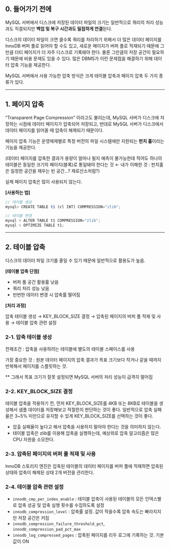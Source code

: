 ## 0. 들어가기 전에

MySQL 서버에서 디스크에 저장된 데이터 파일의 크기는 일반적으로 쿼리의 처리 성능과도 직결되지만 **백업 및 복구 시간과도 밀접하게 연결**된다.

디스크의 데이터 파일이 크면 클수록 쿼리를 처리하기 위해서 더 많은 데이터 페이지를 InnoDB 버퍼 풀로 읽어야 할 수도 있고, 새로운 페이지가 버퍼 풀로 적재되기 때문에 그만큼 더티 페이지가 더 자주 디스크로 기록돼야 한다. 물론 그만큼의 저장 공간이 필요하기 때문에 비용 문제도 있을 수 있다. 많은 DBMS가 이런 문제점을 해결하기 위해 데이터 압축 기능을 제공한다.

MySQL 서버에서 사용 가능한 압축 방식은 크게 테이블 압축과 페이지 압축 두 가지 종류가 있다.

---

## 1. 페이지 압축

“Transparent Page Compression” 이라고도 불리는데, MySQL 서버가 디스크에 저장하는 시점에 데이터 페이지가 압축되어 저장되고, 반대로 MySQL 서버가 디스크에서 데이터 페이지를 읽어올 때 압축이 해제되기 때문이다.

페이지 압축 기능은 운영체제별로 특정 버전의 파일 시스템에만 지원되는 **펀치 홀**이라는 기능을 제공한다.

(데이터 페이지를 압축한 결과가 용량이 얼마나 될지 예측이 불가능한데 적어도 하나의 테이블은 동일한 크기의 페이지(블록)로 통일돼야 한다는 것 ← 내가 이해한 것 : 펀치홀은 일정한 공간을 채우는 빈 공간…? 제로산소처럼?)

실제 페이지 압축은 많이 사용되지 않는다.

**[사용하는 법]**

```jsx
// 테이블 생성
mysql> CREATE TABLE t1 (cl INT) COMPRESSION="zlib";

// 테이블 변경
mysql > ALTER TABLE t1 COMPRESSION="zlib";
mysql > OPTIMIZE TABLE t1;
```

---

## 2. 테이블 압축

디스크의 데이터 파일 크기를 줄일 수 있기 때문에 일반적으로 활용도가 높음.

**[테이블 압축 단점]**

-   버퍼 풀 공간 활용률 낮음
-   쿼리 처리 성능 낮음
-   빈번한 데이터 변경 시 압축률 떨어짐

**[처리 과정]**

압축 테이블 생성 → KEY_BLOCK_SIZE 결정 → 압축된 페이지의 버퍼 풀 적재 및 사용 → 테이블 압축 관련 설정

### **2-1. 압축 테이블 생성**

전제조건 : 압축을 사용하려는 테이블에 별도의 테이블 스페이스를 사용

가장 중요한 것 : 원본 데이터 페이지의 압축 결과가 목표 크기보다 작거나 같을 때까지 반복해서 페이지를 스플릿하는 것.

\*\* 그래서 목표 크기가 잘못 설정되면 MySQL 서버의 처리 성능이 급격히 떨어짐

### 2-2. KEY_BLOCK_SIZE 결정

테이블 압축을 적용하기 전, 먼저 KEY_BLOCK_SIZE를 4KB 또는 8KB로 테이블을 생성해서 샘플 데이터를 저장해보고 적절한지 판단하는 것이 좋다. 일반적으로 압축 실패율은 3~5% 미만으로 유지할 수 있게 KEY_BLOCK_SIZE를 선택하는 것이 좋다.

-   압출 실패율이 높다고 해서 압축을 사용하지 말아야 한다는 것을 의미하지 않는다.
-   테이블 압축은 zlib를 이용해 압축을 실행하는데, 예상외로 압축 알고리즘은 많은 CPU 자원을 소모한다.

### 2-3. 압축된 페이지의 버퍼 풀 적재 및 사용

InnoDB 스토리지 엔진은 압축된 테이블의 데이터 페이지를 버퍼 풀에 적재하면 압축된 상태와 압축이 해제된 상태 2개 버전을 관리한다.

### 2-4. 테이블 압축 관련 설정

-   `innodb_cmp_per_index_enable` : 테이블 압축이 사용된 테이블의 모든 인덱스별로 압축 성공 및 압축 실행 횟수를 수집하도록 설정
-   `innodb_compression_level` : 압축률 설정. 값이 작을수록 압축 속도는 빠라지지만 저장 공간은 커짐
-   `innodb_compression_failure_threshold_pct`, `innodb_compression_pad_pct_max`
-   `innodb_log_compressed_pages` : 압축된 페이지를 리두 로그에 기록하는 것. 기본값이 ON
